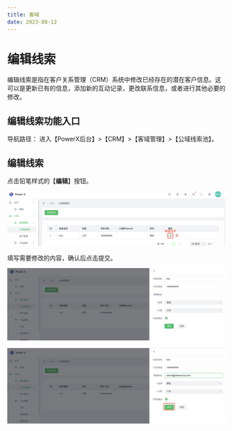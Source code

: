```yaml
---
title: 客域
date: 2023-08-12
---
```



# 编辑线索

编辑线索是指在客户关系管理（CRM）系统中修改已经存在的潜在客户信息。这可以是更新已有的信息，添加新的互动记录，更改联系信息，或者进行其他必要的修改。

## 编辑线索功能入口

导航路径： 进入【PowerX后台】>【CRM】>【客域管理】>【公域线索池】。

## 编辑线索

点击铅笔样式的【**编辑**】按钮。

![](images/lead_edit_button.png)

填写需要修改的内容，确认后点击提交。

![](images/lead_edit_detail.png)

![](images/lead_edit_detail_1.png)

